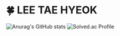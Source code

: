 # 🍀 LEE TAE HYEOK
![Anurag's GitHub stats](https://github-readme-stats.vercel.app/api?username=thgee&show_icons=true&theme=radical)
![Solved.ac Profile](http://mazassumnida.wtf/api/v2/generate_badge?boj=thgee)
